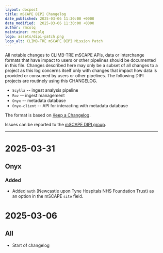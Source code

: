 ```yaml
---
layout: docpost
title: mSCAPE DIPI Changelog
date_published: 2025-03-06 11:30:00 +0000
date_modified:  2025-03-06 11:30:00 +0000
author: rmcolq
maintainer: rmcolq
logo: assets/dipi-patch.png
logo_alt: CLIMB-TRE mSCAPE DIPI Mission Patch
---
```


All notable changes to CLIMB-TRE mSCAPE APIs, data or interchange formats that have impact to users or other pipelines should be documented in this file.
Changes described here may only be a subset of all changes to a project as this log concerns itself only with changes that impact how data is provided or consumed by users or other pipelines.
The following DIPI projects are routinely using this CHANGELOG.

* `Scylla` -- ingest analysis pipeline
* `Roz` -- ingest management
* `Onyx` -- metadata database
* `Onyx-client` -- API for interacting with metadata database

The format is based on [Keep a Changelog](https://keepachangelog.com/en/1.0.0/).

Issues can be reported to the [mSCAPE DIPI group](https://github.com/CLIMB-TRE/mscape-dipi-group).

***

# 2025-03-31
## Onyx
### Added
* Added `nuth` (Newcastle upon Tyne Hospitals NHS Foundation Trust) as an option in the mSCAPE `site` field. 

# 2025-03-06
## All
* Start of changelog
